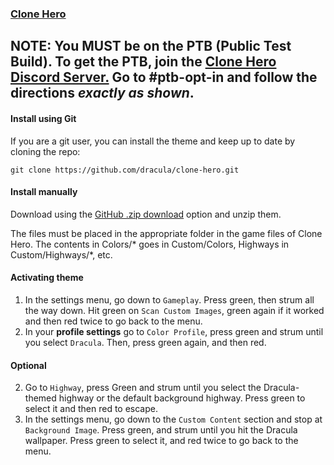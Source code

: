 ### [Clone Hero](https://clonehero.net)

## NOTE: You MUST be on the PTB (Public Test Build). To get the PTB, join the [Clone Hero Discord Server.](https://discord.gg/Hsn4Cgu) Go to #ptb-opt-in and follow the directions *exactly as shown*.

#### Install using Git

If you are a git user, you can install the theme and keep up to date by cloning the repo:

    git clone https://github.com/dracula/clone-hero.git

#### Install manually

Download using the [GitHub .zip download](https://github.com/dracula/clonehero/archive/master.zip) option and unzip them.

The files must be placed in the appropriate folder in the game files of Clone Hero. The contents in Colors/* goes in Custom/Colors, Highways in Custom/Highways/*, etc.

#### Activating theme

1. In the settings menu, go down to `Gameplay`. Press green, then strum all the way down. Hit green on `Scan Custom Images`, green again if it worked and then red twice to go back to the menu.
2. In your **profile settings** go to `Color Profile`, press green and strum until you select `Dracula`. Then, press green again, and then red.

#### Optional

2. Go to `Highway`, press Green and strum until you select the Dracula-themed highway or the default background highway. Press green to select it and then red to escape.
3. In the settings menu, go down to the `Custom Content` section and stop at `Background Image`. Press green, and strum until you hit the Dracula wallpaper. Press green to select it, and red twice to go back to the menu.
